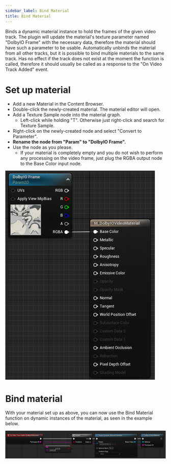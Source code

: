 ```yaml
---
sidebar_label: Bind Material
title: Bind Material
---
```

Binds a dynamic material instance to hold the frames of the given video track. The plugin will update the material's texture parameter named "DolbyIO Frame" with the necessary data, therefore the material should have such a parameter to be usable. Automatically unbinds the material from all other tracks, but it is possible to bind multiple materials to the same track. Has no effect if the track does not exist at the moment the function is called, therefore it should usually be called as a response to the "On Video Track Added" event.

# Set up material

- Add a new Material in the Content Browser.
- Double-click the newly-created material. The material editor will open.
- Add a Texture Sample node into the material graph.
    - Left-click while holding "T". Otherwise just right-click and search for Texture Sample.
- Right-click on the newly-created node and select "Convert to Parameter".
- **Rename the node from "Param" to "DolbyIO Frame".**
- Use the node as you please.
    - If your material is completely empty and you do not wish to perform any processing on the video frame, just plug the RGBA output node to the Base Color input node.

![Sample](../../../static/img/material_param.png)

# Bind material

With your material set up as above, you can now use the Bind Material function on dynamic instances of the material, as seen in the example below.

![Sample](../../../static/img/bind_material.png)